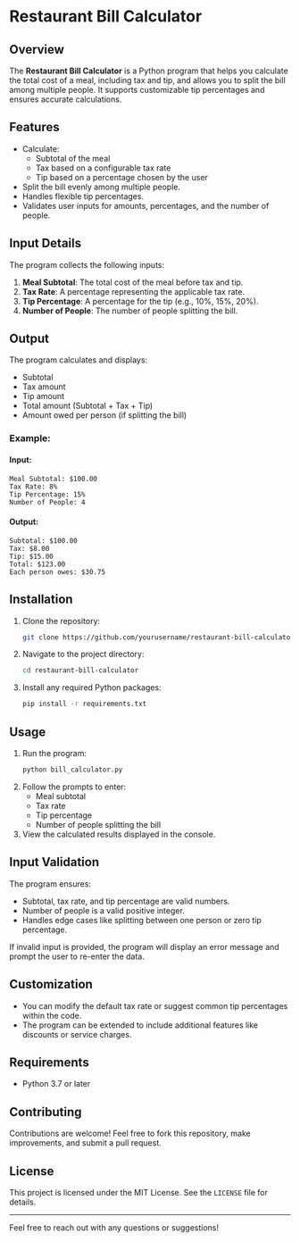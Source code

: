 # Restaurant Bill Calculator

## Overview

The **Restaurant Bill Calculator** is a Python program that helps you calculate the total cost of a meal, including tax and tip, and allows you to split the bill among multiple people. It supports customizable tip percentages and ensures accurate calculations.

## Features

- Calculate:
  - Subtotal of the meal
  - Tax based on a configurable tax rate
  - Tip based on a percentage chosen by the user
- Split the bill evenly among multiple people.
- Handles flexible tip percentages.
- Validates user inputs for amounts, percentages, and the number of people.

## Input Details

The program collects the following inputs:

1. **Meal Subtotal**: The total cost of the meal before tax and tip.
2. **Tax Rate**: A percentage representing the applicable tax rate.
3. **Tip Percentage**: A percentage for the tip (e.g., 10%, 15%, 20%).
4. **Number of People**: The number of people splitting the bill.

## Output

The program calculates and displays:

- Subtotal
- Tax amount
- Tip amount
- Total amount (Subtotal + Tax + Tip)
- Amount owed per person (if splitting the bill)

### Example:

#### Input:
```
Meal Subtotal: $100.00
Tax Rate: 8%
Tip Percentage: 15%
Number of People: 4
```

#### Output:
```
Subtotal: $100.00
Tax: $8.00
Tip: $15.00
Total: $123.00
Each person owes: $30.75
```

## Installation

1. Clone the repository:
   ```bash
   git clone https://github.com/yourusername/restaurant-bill-calculator.git
   ```
2. Navigate to the project directory:
   ```bash
   cd restaurant-bill-calculator
   ```
3. Install any required Python packages:
   ```bash
   pip install -r requirements.txt
   ```

## Usage

1. Run the program:
   ```bash
   python bill_calculator.py
   ```
2. Follow the prompts to enter:
   - Meal subtotal
   - Tax rate
   - Tip percentage
   - Number of people splitting the bill
3. View the calculated results displayed in the console.

## Input Validation

The program ensures:

- Subtotal, tax rate, and tip percentage are valid numbers.
- Number of people is a valid positive integer.
- Handles edge cases like splitting between one person or zero tip percentage.

If invalid input is provided, the program will display an error message and prompt the user to re-enter the data.

## Customization

- You can modify the default tax rate or suggest common tip percentages within the code.
- The program can be extended to include additional features like discounts or service charges.

## Requirements

- Python 3.7 or later

## Contributing

Contributions are welcome! Feel free to fork this repository, make improvements, and submit a pull request.

## License

This project is licensed under the MIT License. See the `LICENSE` file for details.

---

Feel free to reach out with any questions or suggestions!
